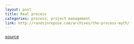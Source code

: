 ```yaml
---
layout: post
title: Real process
categories: process, project management
link: http://randsinrepose.com/archives/the-process-myth/
---
```



[source](http://randsinrepose.com/archives/the-process-myth/)
